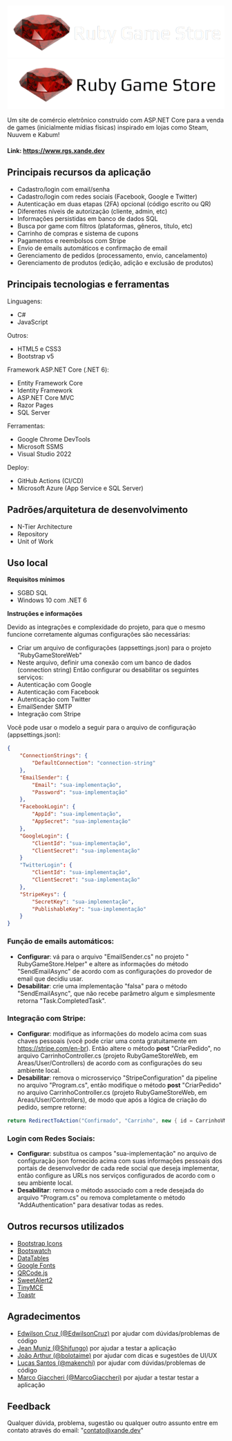 ![Logodark](logo_dark.png#gh-dark-mode-only)
![Logolight](logo_light.png#gh-light-mode-only)

  Um site de comércio eletrônico construído com ASP.NET Core para a venda de games (inicialmente mídias físicas) inspirado em lojas como Steam, Nuuvem e Kabum!
  #### Link: https://www.rgs.xande.dev

  ## Principais recursos da aplicação

  - Cadastro/login com email/senha
  - Cadastro/login com redes sociais (Facebook, Google e Twitter)
  - Autenticação em duas etapas (2FA) opcional (código escrito ou QR)
  - Diferentes níveis de autorização (cliente, admin, etc)
  - Informações persistidas em banco de dados SQL
  - Busca por game com filtros (plataformas, gêneros, título, etc)
  - Carrinho de compras e sistema de cupons
  - Pagamentos e reembolsos com Stripe
  - Envio de emails automáticos e confirmação de email
  - Gerenciamento de pedidos (processamento, envio, cancelamento)
  - Gerenciamento de produtos (edição, adição e exclusão de produtos)

  ## Principais tecnologias e ferramentas

  Linguagens:
  - C#
  - JavaScript 

  Outros: 
  - HTML5 e CSS3
  - Bootstrap v5

  Framework ASP.NET Core (.NET 6):
  - Entity Framework Core
  - Identity Framework
  - ASP.NET Core MVC
  - Razor Pages
  - SQL Server

  Ferramentas:
  - Google Chrome DevTools
  - Microsoft SSMS
  - Visual Studio 2022

  Deploy:
  - GitHub Actions (CI/CD)
  - Microsoft Azure (App Service e SQL Server)
  ## Padrões/arquitetura de desenvolvimento

  * N-Tier Architecture
  * Repository
  * Unit of Work


  ## Uso local

  **Requisitos mínimos**
  * SGBD SQL
  * Windows 10 com .NET 6

  **Instruções e informações**

  Devido as integrações e complexidade do projeto, para que o mesmo funcione corretamente algumas configurações são necessárias:  
  * Criar um arquivo de configurações (appsettings.json) para o projeto "RubyGameStoreWeb"
  * Neste arquivo, definir uma conexão com um banco de dados (connection string)
    Então configurar ou desabilitar os seguintes serviços:
  * Autenticação com Google
  * Autenticação com Facebook
  * Autenticação com Twitter
  * EmailSender SMTP
  * Integração com Stripe

  Você pode usar o modelo a seguir para o arquivo de configuração (appsettings.json):
  ```json
  {
      "ConnectionStrings": {
          "DefaultConnection": "connection-string"
      },
      "EmailSender": {
          "Email": "sua-implementação",
          "Password": "sua-implementação"
      },
      "FacebookLogin": {
          "AppId": "sua-implementação",
          "AppSecret": "sua-implementação"
      },
      "GoogleLogin": {
          "ClientId": "sua-implementação",
          "ClientSecret": "sua-implementação"
      }
      "TwitterLogin": {
          "ClientId": "sua-implementação",
          "ClientSecret": "sua-implementação"
      },
      "StripeKeys": {
          "SecretKey": "sua-implementação",
          "PublishableKey": "sua-implementação"
      }
  }
  ```
  ### Função de emails automáticos: 
  * **Configurar**: vá para o arquivo "EmailSender.cs" no projeto " RubyGameStore.Helper" e altere as informações do método "SendEmailAsync" de acordo com as configurações do provedor de email que decidiu usar.  
  * **Desabilitar**: crie uma implementação "falsa" para o método "SendEmailAsync", que não recebe parâmetro algum e simplesmente retorna "Task.CompletedTask".  
  ### Integração com Stripe:
  * **Configurar**: modifique as informações do modelo acima com suas chaves pessoais (você pode criar uma conta gratuitamente em https://stripe.com/en-br). Então altere o método **post** "CriarPedido", no arquivo CarrinhoController.cs (projeto RubyGameStoreWeb, em Areas/User/Controllers) de acordo com as configurações do seu ambiente local.
  * **Desabilitar**: remova o microsserviço "StripeConfiguration" da pipeline no arquivo "Program.cs", então modifique o método **post** "CriarPedido" no arquivo CarrinhoController.cs (projeto RubyGameStoreWeb, em Areas/User/Controllers), de modo que após a lógica de criação do pedido, sempre retorne:
  ```csharp
  return RedirectToAction("Confirmado", "Carrinho", new { id = CarrinhoVM.PedidoCabecalho.Id })
  ```
  ### Login com Redes Sociais:
  * **Configurar**: substitua os campos "sua-implementação" no arquivo de configuração json fornecido acima com suas informações pessoais dos portais de desenvolvedor de cada rede social que deseja implementar, então configure as URLs nos serviços configurados de acordo com o seu ambiente local.
  * **Desabilitar**: remova o método associado com a rede desejada do arquivo "Program.cs" ou remova completamente o método "AddAuthentication" para desativar todas as redes.
  ## Outros recursos utilizados

   - [Bootstrap Icons](https://icons.getbootstrap.com/)
   - [Bootswatch](https://bootswatch.com/)
   - [DataTables](https://datatables.net/)
   - [Google Fonts](https://fonts.google.com/)
   - [QRCode.js](https://github.com/davidshimjs/qrcodejs)
   - [SweetAlert2](https://sweetalert2.github.io/)
   - [TinyMCE](https://www.tiny.cloud/)
   - [Toastr](https://github.com/CodeSeven/toastr)
  ## Agradecimentos

  * [Edwilson Cruz (@EdwilsonCruz)](https://github.com/EdwilsonCruz) por ajudar com dúvidas/problemas de código
  * [Jean Muniz (@Shifungo)](https://github.com/Shifungo) por ajudar a testar a aplicação
  * [João Arthur (@bolotaime)](https://github.com/bolotaime) por ajudar com dicas e sugestões de UI/UX
  * [Lucas Santos (@makenchi)](https://github.com/makenchi) por ajudar com dúvidas/problemas de código
  * [Marco Giaccheri (@MarcoGiaccheri)](https://github.com/MarcoGiaccheri) por ajudar a testar testar a aplicação
   
  ## Feedback

  Qualquer dúvida, problema, sugestão ou qualquer outro assunto entre em contato através do email: "[contato@xande.dev](contato@xande.dev)"
